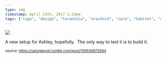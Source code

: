 ```yaml
---
type: img
timestamp: April 13th, 2017 1:33pm
tags: ["cage", "design", "tarantula", "arachnid", "care", "habitat", "acrylic"]
---
```

<img src="https://saturdayxiii.github.io/media/159536973094.jpg"/>

A new setup for Ashley, hopefully.  The only way to test it is to build it.
 
  
<small>source: https://saturdayxiii.tumblr.com/post/159536973094</small>